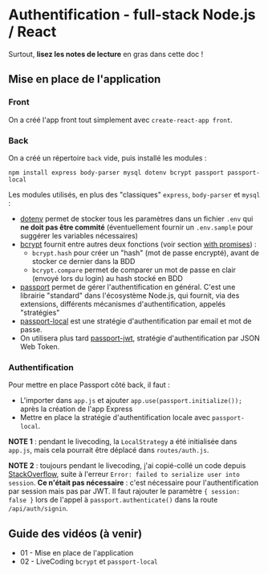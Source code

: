 # Authentification - full-stack Node.js / React

Surtout, **lisez les notes de lecture** en gras dans cette doc !

## Mise en place de l'application

### Front

On a créé l'app front tout simplement avec `create-react-app front`.

### Back

On a créé un répertoire `back` vide, puis installé les modules :

    npm install express body-parser mysql dotenv bcrypt passport passport-local

Les modules utilisés, en plus des "classiques" `express`, `body-parser` et `mysql` :
* [dotenv](https://www.npmjs.com/package/dotenv) permet de stocker tous les paramètres dans un fichier `.env` qui **ne doit pas être commité** (éventuellement fournir un `.env.sample` pour suggérer les variables nécessaires)
* [bcrypt](https://www.npmjs.com/package/bcrypt) fournit entre autres deux fonctions (voir section [with promises](https://www.npmjs.com/package/bcrypt#with-promises)) :
    * `bcrypt.hash` pour créer un "hash" (mot de passe encrypté), avant de stocker ce dernier dans la BDD
    * `bcrypt.compare` permet de comparer un mot de passe en clair (envoyé lors du login) au hash stocké en BDD
* [passport](https://www.npmjs.com/package/passport) permet de gérer l'authentification en général. C'est une librairie "standard" dans l'écosystème Node.js, qui fournit, via des extensions, différents mécanismes d'authentification, appelés "stratégies"
* [passport-local](https://www.npmjs.com/package/passport-local) est une stratégie d'authentification par email et mot de passe.
* On utilisera plus tard [passport-jwt](https://www.npmjs.com/package/passport-jwt), stratégie d'authentification par JSON Web Token.

### Authentification

Pour mettre en place Passport côté back, il faut :
* L'importer dans `app.js` et ajouter `app.use(passport.initialize());` après la création de l'app Express
* Mettre en place la stratégie d'authentification locale avec `passport-local`.

**NOTE 1** : pendant le livecoding, la `LocalStrategy` a été initialisée dans `app.js`, mais cela pourrait être déplacé dans `routes/auth.js`.

**NOTE 2** : toujours pendant le livecoding, j'ai copié-collé un code depuis [StackOverflow](https://stackoverflow.com/q/19948816#answer-19949584), suite à l'erreur `Error: failed to serialize user into session`. **Ce n'était pas nécessaire** : c'est nécessaire pour l'authentification par session mais pas par JWT. Il faut rajouter le paramètre `{ session:  false }` lors de l'appel à `passport.authenticate()` dans la route `/api/auth/signin`.

## Guide des vidéos (à venir)

* 01 - Mise en place de l'application
* 02 - LiveCoding `bcrypt` et `passport-local`
